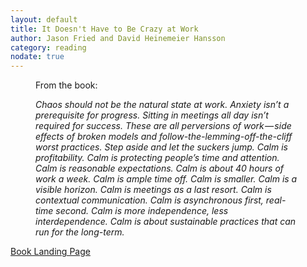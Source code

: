 ```yaml
---
layout: default
title: It Doesn't Have to Be Crazy at Work
author: Jason Fried and David Heinemeier Hansson
category: reading
nodate: true
---
```

<figure>
<p>From the book:</p>
<i>
<p>Chaos should not be the natural state at work. Anxiety isn’t a prerequisite for progress. Sitting in meetings all day isn’t required for success. These are all perversions of work — side effects of broken models and follow-the-lemming-off-the-cliff worst practices. Step aside and let the suckers jump. Calm is profitability. Calm is protecting people’s time and attention. Calm is reasonable expectations. Calm is about 40 hours of work a week. Calm is ample time off. Calm is smaller. Calm is a visible horizon. Calm is meetings as a last resort. Calm is contextual communication. Calm is asynchronous first, real-time second. Calm is more independence, less interdependence. Calm is about sustainable practices that can run for the long-term.</p>
</i>
</figure>

[Book Landing Page](https://basecamp.com/books/calm)